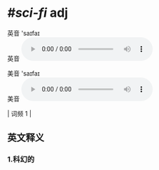 # ***\#sci-fi*** adj
英音 'saɪfaɪ  
英音
<audio src="./media/sci-fi1.aac" controls="controls"></audio>

美音 'saɪfaɪ  
美音
<audio src="./media/sci-fi2.aac" controls="controls"></audio>



| 词频 1 |  

英文释义
---
### 1.**科幻的**  


